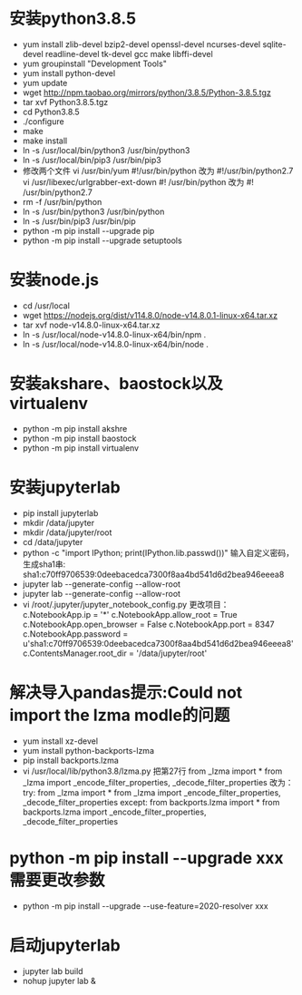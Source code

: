 # 安装python3.8.5
- yum install zlib-devel bzip2-devel openssl-devel ncurses-devel sqlite-devel readline-devel tk-devel gcc make libffi-devel
- yum groupinstall "Development Tools"
- yum install python-devel
- yum update
- wget http://npm.taobao.org/mirrors/python/3.8.5/Python-3.8.5.tgz
- tar xvf Python3.8.5.tgz
- cd Python3.8.5
- ./configure
- make
- make install
- ln -s /usr/local/bin/python3 /usr/bin/python3
- ln -s /usr/local/bin/pip3 /usr/bin/pip3
- 修改两个文件
vi /usr/bin/yum
	#!/usr/bin/python 改为 #!/usr/bin/python2.7
vi /usr/libexec/urlgrabber-ext-down
	#! /usr/bin/python 改为 #! /usr/bin/python2.7
- rm -f /usr/bin/python
- ln -s /usr/bin/python3 /usr/bin/python
- ln -s /usr/bin/pip3 /usr/bin/pip
- python -m pip install --upgrade pip
- python -m pip install --upgrade setuptools

# 安装node.js
- cd /usr/local
- wget https://nodejs.org/dist/v114.8.0/node-v14.8.0.1-linux-x64.tar.xz
- tar xvf node-v14.8.0-linux-x64.tar.xz
- ln -s /usr/local/node-v14.8.0-linux-x64/bin/npm .
- ln -s /usr/local/node-v14.8.0-linux-x64/bin/node .

# 安装akshare、baostock以及virtualenv
- python -m pip install akshre
- python -m pip install baostock
- python -m pip install virtualenv

# 安装jupyterlab
- pip install jupyterlab
- mkdir /data/jupyter
- mkdir /data/jupyter/root
- cd /data/jupyter
- python -c "import IPython; print(IPython.lib.passwd())"
输入自定义密码，生成sha1串: sha1:c70ff9706539:0deebacedca7300f8aa4bd541d6d2bea946eeea8
- jupyter lab --generate-config --allow-root
- jupyter lab --generate-config --allow-root
- vi /root/.jupyter/jupyter_notebook_config.py
	更改项目：
	c.NotebookApp.ip = '*'
	c.NotebookApp.allow_root = True
	c.NotebookApp.open_browser = False
	c.NotebookApp.port = 8347
	c.NotebookApp.password = u'sha1:c70ff9706539:0deebacedca7300f8aa4bd541d6d2bea946eeea8'
	c.ContentsManager.root_dir = '/data/jupyter/root'

# 解决导入pandas提示:Could not import the lzma modle的问题
- yum install xz-devel
- yum install python-backports-lzma
- pip install backports.lzma
- vi /usr/local/lib/python3.8/lzma.py
	把第27行
		from _lzma import *
		from _lzma import _encode_filter_properties, _decode_filter_properties
	改为：
		try:
			from _lzma import *
			from _lzma import _encode_filter_properties, _decode_filter_properties
		except:
			from backports.lzma import *
			from backports.lzma import _encode_filter_properties, _decode_filter_properties

# python -m pip install --upgrade xxx 需要更改参数
- python -m pip install --upgrade --use-feature=2020-resolver xxx

# 启动jupyterlab
- jupyter lab build
- nohup jupyter lab &
